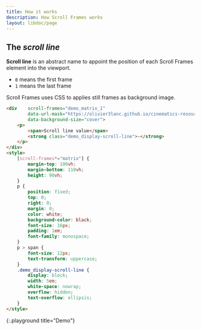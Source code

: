 ```yaml
---
title: How it works
description: How Scroll Frames works
layout: libdoc/page
---
```


## The _scroll line_

**Scroll line** is an abstract name to appoint the position of each Scroll Frames element into the viewport.

* `0` means the first frame
* `1` means the last frame

Scroll Frames uses CSS to applies still frames as background image.

```html
<div    scroll-frames="demo_matrix_1"
        data-url-mask="https://olivier3lanc.github.io/cinematics-resources/matrix_bullet_time_b/matrix_bullet_time_b_|1 to 197|.webp"
        data-background-size="cover">
    <p>
        <span>Scroll line value</span>
        <strong class="demo_display-scroll-line">-</strong>
    </p>
</div>
<style>
    [scroll-frames*="matrix"] { 
        margin-top: 100vh;
        margin-bottom: 110vh;
        height: 90vh;
    }
    p {
        position: fixed;
        top: 0;
        right: 0;
        margin: 0;
        color: white;
        background-color: black;
        font-size: 16px;
        padding: 1em;
        font-family: monospace;
    }
    p > span {
        font-size: 12px;
        text-transform: uppercase;
    }
    .demo_display-scroll-line {
        display: block;
        width: 5em;
        white-space: nowrap;
        overflow: hidden;
        text-overflow: ellipsis;
    }
</style>
```
{:.playground title="Demo"}
